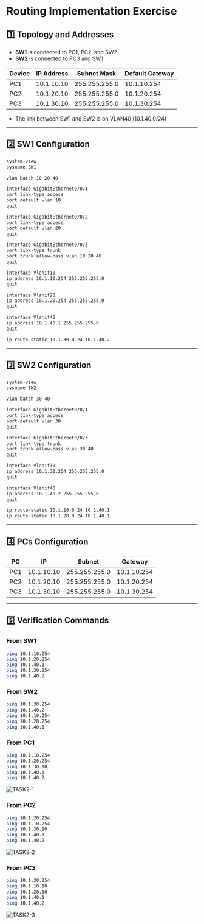 # **Routing Implementation Exercise**

## **1️⃣ Topology and Addresses**

* **SW1** is connected to PC1, PC2, and SW2  
* **SW2** is connected to PC3 and SW1

| Device | IP Address    | Subnet Mask      | Default Gateway   |
|--------|--------------|------------------|-------------------|
| PC1    | 10.1.10.10   | 255.255.255.0    | 10.1.10.254       |
| PC2    | 10.1.20.10   | 255.255.255.0    | 10.1.20.254       |
| PC3    | 10.1.30.10   | 255.255.255.0    | 10.1.30.254       |

* The link between SW1 and SW2 is on VLAN40 (10.1.40.0/24)

---

## **2️⃣ SW1 Configuration**

```bash
system-view
sysname SW1

vlan batch 10 20 40

interface GigabitEthernet0/0/1
port link-type access
port default vlan 10
quit

interface GigabitEthernet0/0/2
port link-type access
port default vlan 20
quit

interface GigabitEthernet0/0/3
port link-type trunk
port trunk allow-pass vlan 10 20 40
quit

interface Vlanif10
ip address 10.1.10.254 255.255.255.0
quit

interface Vlanif20
ip address 10.1.20.254 255.255.255.0
quit

interface Vlanif40
ip address 10.1.40.1 255.255.255.0
quit

ip route-static 10.1.30.0 24 10.1.40.2
```

---

## **3️⃣ SW2 Configuration**

```bash
system-view
sysname SW2

vlan batch 30 40

interface GigabitEthernet0/0/1
port link-type access
port default vlan 30
quit

interface GigabitEthernet0/0/3
port link-type trunk
port trunk allow-pass vlan 30 40
quit

interface Vlanif30
ip address 10.1.30.254 255.255.255.0
quit

interface Vlanif40
ip address 10.1.40.2 255.255.255.0
quit

ip route-static 10.1.10.0 24 10.1.40.1
ip route-static 10.1.20.0 24 10.1.40.1
```

---

## **4️⃣ PCs Configuration**

| PC  | IP         | Subnet        | Gateway     |
|-----|------------|---------------|-------------|
| PC1 | 10.1.10.10 | 255.255.255.0 | 10.1.10.254 |
| PC2 | 10.1.20.10 | 255.255.255.0 | 10.1.20.254 |
| PC3 | 10.1.30.10 | 255.255.255.0 | 10.1.30.254 |

---

## **5️⃣ Verification Commands**

### **From SW1**

```bash
ping 10.1.10.254
ping 10.1.20.254
ping 10.1.40.1
ping 10.1.30.254
ping 10.1.40.2
```

### **From SW2**

```bash
ping 10.1.30.254
ping 10.1.40.2
ping 10.1.10.254
ping 10.1.20.254
ping 10.1.40.1
```

### **From PC1**

```bash
ping 10.1.10.254
ping 10.1.20.254
ping 10.1.30.10
ping 10.1.40.1
ping 10.1.40.2
```
![TASK2-1](https://github.com/user-attachments/assets/9f006c8f-6a55-48c6-9fc7-6cbd3e41e5dd)

### **From PC2**

```bash
ping 10.1.20.254
ping 10.1.10.254
ping 10.1.30.10
ping 10.1.40.1
ping 10.1.40.2
```

![TASK2-2](https://github.com/user-attachments/assets/bce08be8-0414-4368-9504-7b501ac3f1fa)


### **From PC3**

```bash
ping 10.1.30.254
ping 10.1.10.10
ping 10.1.20.10
ping 10.1.40.1
ping 10.1.40.2
```

![TASK2-3](https://github.com/user-attachments/assets/6f5fd2c3-9692-496d-9703-c95ff35c8e6f)






